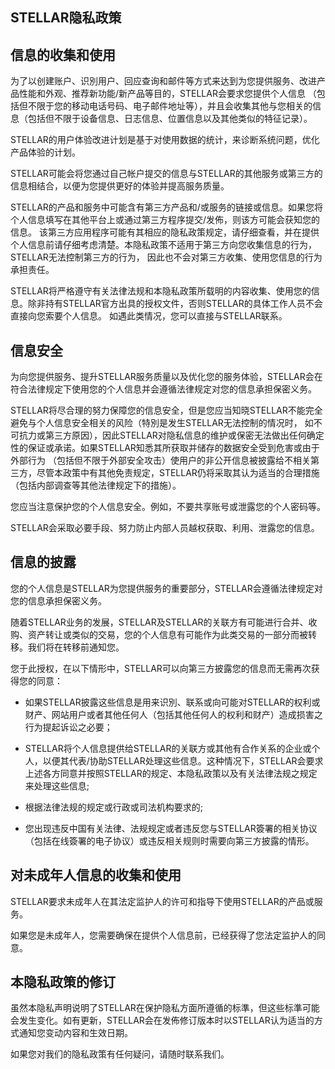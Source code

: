 ## STELLAR隐私政策

## 信息的收集和使用

为了以创建账户、识別用户、回应查询和邮件等方式来达到为您提供服务、改进产品性能和外观、推荐新功能/新产品等目的，STELLAR会要求您提供个人信息 （包括但不限于您的移动电话号码、电子邮件地址等），并且会收集其他与您相关的信息（包括但不限于设备信息、日志信息、位置信息以及其他类似的特征记录）。

STELLAR的用户体验改进计划是基于对使用数据的统计，来诊断系统问题，优化产品体验的计划。

STELLAR可能会将您通过自己帐户提交的信息与STELLAR的其他服务或第三方的信息相结合，以便为您提供更好的体验并提高服务质量。

STELLAR的产品和服务中可能含有第三方产品和/或服务的链接或信息。如果您将个人信息填写在其他平台上或通过第三方程序提交/发佈，则该方可能会获知您的信息。 该第三方应用程序可能有其相应的隐私政策规定，请仔细查看，并在提供个人信息前请仔细考虑清楚。本隐私政策不适用于第三方向您收集信息的行为，STELLAR无法控制第三方的行为， 因此也不会对第三方收集、使用您信息的行为承担责任。

STELLAR将严格遵守有关法律法规和本隐私政策所载明的内容收集、使用您的信息。除非持有STELLAR官方出具的授权文件，否则STELLAR的具体工作人员不会直接向您索要个人信息。 如遇此类情况，您可以直接与STELLAR联系。

## 信息安全

为向您提供服务、提升STELLAR服务质量以及优化您的服务体验，STELLAR会在符合法律规定下使用您的个人信息并会遵循法律规定对您的信息承担保密义务。

STELLAR将尽合理的努力保障您的信息安全，但是您应当知晓STELLAR不能完全避免与个人信息安全相关的风险（特別是发生STELLAR无法控制的情况时， 如不可抗力或第三方原因），因此STELLAR对隐私信息的维护或保密无法做出任何确定性的保证或承诺。如果STELLAR知悉其所获取并储存的数据安全受到危害或由于外部行为 （包括但不限于外部安全攻击）使用户的非公开信息被披露给不相关第三方，尽管本政策中有其他免责规定，STELLAR仍将采取其认为适当的合理措施 （包括内部调查等其他法律规定下的措施）。

您应当注意保护您的个人信息安全。例如，不要共享账号或泄露您的个人密码等。

STELLAR会采取必要手段、努力防止内部人员越权获取、利用、泄露您的信息。

## 信息的披露

您的个人信息是STELLAR为您提供服务的重要部分，STELLAR会遵循法律规定对您的信息承担保密义务。

随着STELLAR业务的发展，STELLAR及STELLAR的关联方有可能进行合并、收购、资产转让或类似的交易，您的个人信息有可能作为此类交易的一部分而被转移。我们将在转移前通知您。

您于此授权，在以下情形中，STELLAR可以向第三方披露您的信息而无需再次获得您的同意：

 * 如果STELLAR披露这些信息是用来识別、联系或向可能对STELLAR的权利或财产、网站用户或者其他任何人（包括其他任何人的权利和财产）造成损害之行为提起诉讼之必要；

 * STELLAR将个人信息提供给STELLAR的关联方或其他有合作关系的企业或个人，以便其代表/协助STELLAR处理这些信息。这种情况下，STELLAR会要求上述各方同意并按照STELLAR的规定、本隐私政策以及有关法律法规之规定来处理这些信息;

 * 根据法律法规的规定或行政或司法机构要求的;

 * 您出现违反中国有关法律、法规规定或者违反您与STELLAR簽署的相关协议（包括在线簽署的电子协议）或违反相关规则时需要向第三方披露的情形。

## 对未成年人信息的收集和使用

STELLAR要求未成年人在其法定监护人的许可和指导下使用STELLAR的产品或服务。

如果您是未成年人，您需要确保在提供个人信息前，已经获得了您法定监护人的同意。

## 本隐私政策的修订

虽然本隐私声明说明了STELLAR在保护隐私方面所遵循的标準，但这些标準可能会发生变化。如有更新，STELLAR会在发佈修订版本时以STELLAR认为适当的方式通知您变动内容和生效日期。

如果您对我们的隐私政策有任何疑问，请随时联系我们。
